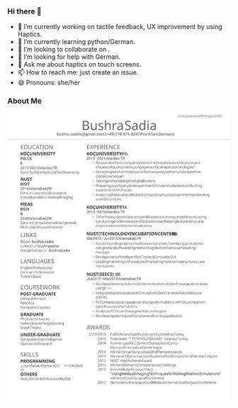 ### Hi there 👋

<!--
**bsadia/bsadia** is a ✨ _special_ ✨ repository because its `README.md` (this file) appears on your GitHub profile.

-->

- 🔭 I’m currently working on tactile feedback, UX improvement by using Haptics.
- 🌱 I’m currently learning python/German.
- 👯 I’m looking to collaborate on .
- 🤔 I’m looking for help with German.
- 💬 Ask me about haptics on touch screens.
- 📫 How to reach me: just create an issue.
- 😄 Pronouns: she/her


### About Me
![About Me](https://github.com/bsadia/bsadia/blob/master/CV.svg)
